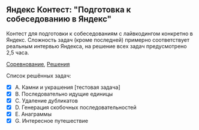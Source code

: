 ## Яндекс Контест: "Подготовка к собеседованию в Яндекс"

Контест для подготовки к собеседованиям с лайвкодингом конкретно в Яндекс. Сложность задач (кроме последней) примерно соответствует реальным интервью Яндекса, на решение всех задач предусмотрено 2,5 часа.

[Соревнование](https://contest.yandex.ru/contest/8458/enter/), [Решения](https://github.com/SavchenkoIM/algo-training-go/tree/main/yandex-interview-training)

Список решённых задач:

- [x] A. Камни и украшения [тестовая задача]
- [x] B. Последовательно идущие единицы
- [x] C. Удаление дубликатов
- [x] D. Генерация скобочных последовательностей
- [x] E. Анаграммы
- [x] G. Интересное путешествие
